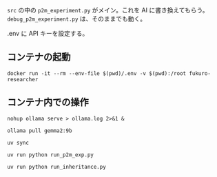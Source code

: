 `src` の中の `p2m_experiment.py` がメイン。これを AI に書き換えてもらう。`debug_p2m_experiment.py` は、そのままでも動く。

.env に API キーを設定する。

## コンテナの起動
`docker run -it --rm --env-file $(pwd)/.env -v $(pwd):/root fukuro-researcher`

## コンテナ内での操作
`nohup ollama serve > ollama.log 2>&1 &`

`ollama pull gemma2:9b`

`uv sync`

`uv run python run_p2m_exp.py`

`uv run python run_inheritance.py`
